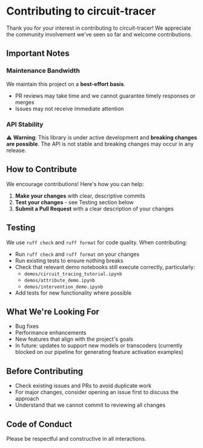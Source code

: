 # Contributing to circuit-tracer
Thank you for your interest in contributing to circuit-tracer! We appreciate the community involvement we've seen so far and welcome contributions.

## Important Notes

### Maintenance Bandwidth
We maintain this project on a **best-effort basis**.
- PR reviews may take time and we cannot guarantee timely responses or merges
- Issues may not receive immediate attention

### API Stability
⚠️ **Warning**: This library is under active development and **breaking changes are possible**. The API is not stable and breaking changes may occur in any release.

## How to Contribute
We encourage contributions! Here's how you can help:

1. **Make your changes** with clear, descriptive commits
2. **Test your changes** - see Testing section below
3. **Submit a Pull Request** with a clear description of your changes

## Testing
We use `ruff check` and `ruff format` for code quality. When contributing:
- Run `ruff check` and `ruff format` on your changes
- Run existing tests to ensure nothing breaks
- Check that relevant demo notebooks still execute correctly, particularly:
  - `demos/circuit_tracing_tutorial.ipynb`
  - `demos/attribute_demo.ipynb`
  - `demos/intervention_demo.ipynb`
- Add tests for new functionality where possible

## What We're Looking For
- Bug fixes
- Performance enhancements
- New features that align with the project's goals
- In future: updates to support new models or transcoders (currently blocked on our pipeline for generating feature activation examples)

## Before Contributing
- Check existing issues and PRs to avoid duplicate work
- For major changes, consider opening an issue first to discuss the approach
- Understand that we cannot commit to reviewing all changes

## Code of Conduct
Please be respectful and constructive in all interactions.
